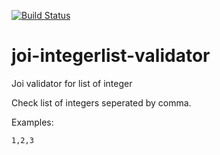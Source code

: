 [![Build Status](https://travis-ci.org/ContentSquare/joi-integerlist-validator.svg?branch=master)](https://travis-ci.org/ContentSquare/joi-integerlist-validator)

# joi-integerlist-validator
Joi validator for list of integer

Check list of integers seperated by comma.

Examples:

```
1,2,3
```
